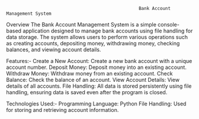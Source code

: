                                                       Bank Account Management System


Overview
The Bank Account Management System is a simple console-based application designed to manage bank accounts using file handling for data storage. The system allows users to perform various operations such as creating accounts, depositing money, withdrawing money, checking balances, and viewing account details.

Features:-
Create a New Account: Create a new bank account with a unique account number.
Deposit Money: Deposit money into an existing account.
Withdraw Money: Withdraw money from an existing account.
Check Balance: Check the balance of an account.
View Account Details: View details of all accounts.
File Handling: All data is stored persistently using file handling, ensuring data is saved even after the program is closed.


Technologies Used:-
Programming Language: Python
File Handling: Used for storing and retrieving account information.
